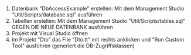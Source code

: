 1. Datenbank "DbAccessExample" erstellen: Mit dem Management Studio "Util/Scripts/database.sql" ausführen
2. Tabellen erstellen: Mit dem Management Studio "Util/Scripts/tables.sql" GEGEN DIE NEUE DATENBANK ausführen
3. Projekt mit Visual Studio öffnen
4. Im Projekt "Dto" das File "Dto.tt" mit rechts anklicken und "Run Custom Tool" ausführen (generiert die DB-Zugriffsklassen)

